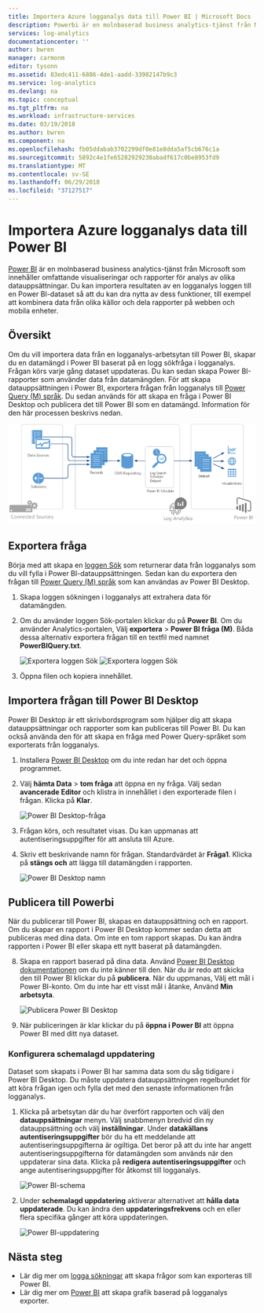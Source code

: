 ```yaml
---
title: Importera Azure logganalys data till Power BI | Microsoft Docs
description: Powerbi är en molnbaserad business analytics-tjänst från Microsoft som innehåller omfattande visualiseringar och rapporter för analys av olika datauppsättningar.  Den här artikeln beskriver hur du konfigurerar och importera logganalys data till Power BI och konfigurera den att uppdateras automatiskt.
services: log-analytics
documentationcenter: ''
author: bwren
manager: carmonm
editor: tysonn
ms.assetid: 83edc411-6886-4de1-aadd-33982147b9c3
ms.service: log-analytics
ms.devlang: na
ms.topic: conceptual
ms.tgt_pltfrm: na
ms.workload: infrastructure-services
ms.date: 03/19/2018
ms.author: bwren
ms.component: na
ms.openlocfilehash: fb05ddabab3702299df0e81e8dda5af5cb676c1a
ms.sourcegitcommit: 5892c4e1fe65282929230abadf617c0be8953fd9
ms.translationtype: MT
ms.contentlocale: sv-SE
ms.lasthandoff: 06/29/2018
ms.locfileid: "37127517"
---
```

# <a name="import-azure-log-analytics-data-into-power-bi"></a>Importera Azure logganalys data till Power BI


[Power BI](https://powerbi.microsoft.com/documentation/powerbi-service-get-started/) är en molnbaserad business analytics-tjänst från Microsoft som innehåller omfattande visualiseringar och rapporter för analys av olika datauppsättningar.  Du kan importera resultaten av en logganalys loggen till en Power BI-dataset så att du kan dra nytta av dess funktioner, till exempel att kombinera data från olika källor och dela rapporter på webben och mobila enheter.

## <a name="overview"></a>Översikt
Om du vill importera data från en logganalys-arbetsytan till Power BI, skapar du en datamängd i Power BI baserat på en logg sökfråga i logganalys.  Frågan körs varje gång dataset uppdateras.  Du kan sedan skapa Power BI-rapporter som använder data från datamängden.  För att skapa datauppsättningen i Power BI, exportera frågan från logganalys till [Power Query (M) språk](https://msdn.microsoft.com/library/mt807488.aspx).  Du sedan används för att skapa en fråga i Power BI Desktop och publicera det till Power BI som en datamängd.  Information för den här processen beskrivs nedan.

![Logganalys till Powerbi](media/log-analytics-powerbi/overview.png)

## <a name="export-query"></a>Exportera fråga
Börja med att skapa en [loggen Sök](log-analytics-log-search-new.md) som returnerar data från logganalys som du vill fylla i Power BI-datauppsättningen.  Sedan kan du exportera den frågan till [Power Query (M) språk](https://msdn.microsoft.com/library/mt807488.aspx) som kan användas av Power BI Desktop.

1. Skapa loggen sökningen i logganalys att extrahera data för datamängden.
2. Om du använder loggen Sök-portalen klickar du på **Power BI**.  Om du använder Analytics-portalen, Välj **exportera** > **Power BI fråga (M)**.  Båda dessa alternativ exportera frågan till en textfil med namnet **PowerBIQuery.txt**. 

    ![Exportera loggen Sök](media/log-analytics-powerbi/export-logsearch.png) ![Exportera loggen Sök](media/log-analytics-powerbi/export-analytics.png)

3. Öppna filen och kopiera innehållet.

## <a name="import-query-into-power-bi-desktop"></a>Importera frågan till Power BI Desktop
Power BI Desktop är ett skrivbordsprogram som hjälper dig att skapa datauppsättningar och rapporter som kan publiceras till Power BI.  Du kan också använda den för att skapa en fråga med Power Query-språket som exporterats från logganalys. 

1. Installera [Power BI Desktop](https://powerbi.microsoft.com/desktop/) om du inte redan har det och öppna programmet.
2. Välj **hämta Data** > **tom fråga** att öppna en ny fråga.  Välj sedan **avancerade Editor** och klistra in innehållet i den exporterade filen i frågan. Klicka på **Klar**.

    ![Power BI Desktop-fråga](media/log-analytics-powerbi/desktop-new-query.png)

5. Frågan körs, och resultatet visas.  Du kan uppmanas att autentiseringsuppgifter för att ansluta till Azure.  
6. Skriv ett beskrivande namn för frågan.  Standardvärdet är **Fråga1**. Klicka på **stängs och** att lägga till datamängden i rapporten.

    ![Power BI Desktop namn](media/log-analytics-powerbi/desktop-results.png)



## <a name="publish-to-power-bi"></a>Publicera till Powerbi
När du publicerar till Power BI, skapas en datauppsättning och en rapport.  Om du skapar en rapport i Power BI Desktop kommer sedan detta att publiceras med dina data.  Om inte en tom rapport skapas.  Du kan ändra rapporten i Power BI eller skapa ett nytt baserat på datamängden.

8. Skapa en rapport baserad på dina data.  Använd [Power BI Desktop dokumentationen](https://docs.microsoft.com/power-bi/desktop-report-view) om du inte känner till den.  När du är redo att skicka den till Power BI klickar du på **publicera**.  När du uppmanas, Välj ett mål i Power BI-konto.  Om du inte har ett visst mål i åtanke, Använd **Min arbetsyta**.

    ![Publicera Power BI Desktop](media/log-analytics-powerbi/desktop-publish.png)

3. När publiceringen är klar klickar du på **öppna i Power BI** att öppna Power BI med ditt nya dataset.


### <a name="configure-scheduled-refresh"></a>Konfigurera schemalagd uppdatering
Dataset som skapats i Power BI har samma data som du såg tidigare i Power BI Desktop.  Du måste uppdatera datauppsättningen regelbundet för att köra frågan igen och fylla det med den senaste informationen från logganalys.  

1. Klicka på arbetsytan där du har överfört rapporten och välj den **datauppsättningar** menyn. Välj snabbmenyn bredvid din ny datauppsättning och välj **inställningar**. Under **datakällans autentiseringsuppgifter** bör du ha ett meddelande att autentiseringsuppgifterna är ogiltiga.  Det beror på att du inte har angett autentiseringsuppgifterna för datamängden som används när den uppdaterar sina data.  Klicka på **redigera autentiseringsuppgifter** och ange autentiseringsuppgifter för åtkomst till logganalys.

    ![Power BI-schema](media/log-analytics-powerbi/powerbi-schedule.png)

5. Under **schemalagd uppdatering** aktiverar alternativet att **hålla data uppdaterade**.  Du kan ändra den **uppdateringsfrekvens** och en eller flera specifika gånger att köra uppdateringen.

    ![Power BI-uppdatering](media/log-analytics-powerbi/powerbi-schedule-refresh.png)



## <a name="next-steps"></a>Nästa steg
* Lär dig mer om [logga sökningar](log-analytics-log-searches.md) att skapa frågor som kan exporteras till Power BI.
* Lär dig mer om [Power BI](http://powerbi.microsoft.com) att skapa grafik baserad på logganalys exporter.
